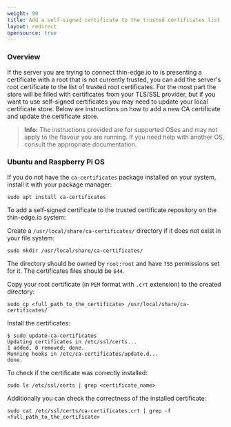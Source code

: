 ```yaml
---
weight: 90
title: Add a self-signed certificate to the trusted certificates list
layout: redirect
opensource: true
---
```


### Overview

If the server you are trying to connect thin-edge.io to is presenting a certificate with a root that is not currently trusted, you can add the server's root certificate to the list of trusted root certificates.
For the most part the store will be filled with certificates from your TLS/SSL provider, but if you want to use self-signed certificates you may need to update your local certificate store.
Below are instructions on how to add a new CA certificate and update the certificate store.

>**Info:** The instructions provided are for supported OSes and may not apply to the flavour you are running. If you need help with another OS, consult the appropriate documentation.

### Ubuntu and Raspberry Pi OS

 If you do not have the `ca-certificates` package installed on your system, install it with your package manager:

 ```shell
 sudo apt install ca-certificates
 ```

To add a self-signed certificate to the trusted certificate repository on the thin-edge.io system:

Create a `/usr/local/share/ca-certificates/` directory if it does not exist in your file system:

```shell
sudo mkdir /usr/local/share/ca-certificates/
```

The directory should be owned by `root:root` and have `755` permissions set for it. The certificates files should be `644`.

Copy your root certificate (in `PEM` format with `.crt` extension) to the created directory:

```shell
sudo cp <full_path_to_the_certificate> /usr/local/share/ca-certificates/
```

Install the certificates:

```shell
$ sudo update-ca-certificates
Updating certificates in /etc/ssl/certs...
1 added, 0 removed; done.
Running hooks in /etc/ca-certificates/update.d...
done.
```

To check if the certificate was correctly installed:

```shell
sudo ls /etc/ssl/certs | grep <certificate_name>
```

Additionally you can check the correctness of the installed certificate:

```shell
sudo cat /etc/ssl/certs/ca-certificates.crt | grep -f <full_path_to_the_certificate>
```
